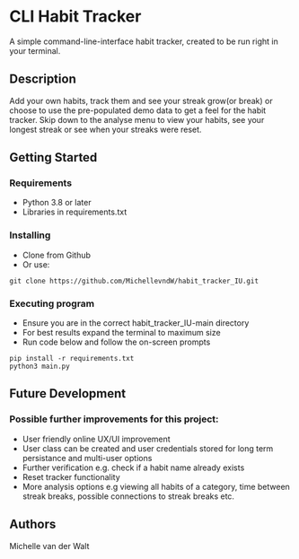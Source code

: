 # CLI Habit Tracker

A simple command-line-interface habit tracker, created to be run right in your terminal.  

## Description

Add your own habits, track them and see your streak grow(or break) or choose to use the pre-populated demo data to get a feel for the habit tracker. 
Skip down to the analyse menu to view your habits, see your longest streak or see when your streaks were reset.

## Getting Started

### Requirements

* Python 3.8 or later
* Libraries in requirements.txt

### Installing

* Clone from Github
* Or use: 
```
git clone https://github.com/MichellevndW/habit_tracker_IU.git
```

### Executing program

* Ensure you are in the correct habit_tracker_IU-main directory
* For best results expand the terminal to maximum size
* Run code below and follow the on-screen prompts

```
pip install -r requirements.txt
python3 main.py
```

## Future Development

### Possible further improvements for this project:

* User friendly online UX/UI improvement
* User class can be created and user credentials stored for long term persistance and multi-user options
* Further verification e.g. check if a habit name already exists
* Reset tracker functionality
* More analysis options e.g viewing all habits of a category, time between streak breaks, possible connections to streak breaks etc. 

## Authors

Michelle van der Walt


